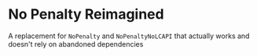 # No Penalty Reimagined

A replacement for `NoPenalty` and `NoPenaltyNoLCAPI` that actually works and doesn't rely on abandoned dependencies
